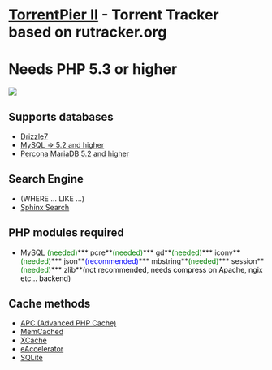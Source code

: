 # [TorrentPier II](http://en.wikipedia.org/wiki/TorrentPier) - Torrent Tracker based on rutracker.org #
# Needs PHP 5.3 or higher #

<div><img src='http://torrentpier.info/styles/prosilver/imageset/logo.png' /></div>

## Supports databases ##
  * [Drizzle7](http://drizzle.org/)
  * [MySQL => 5.2 and higher](http://www.mysql.com/downloads/mysql/)
  * [Percona MariaDB 5.2 and higher](http://mariadb.org/)

## Search Engine ##
  * (WHERE ... LIKE ...)
  * [Sphinx Search](http://sphinxsearch.com/)

## PHP modules required ##
  * MySQL <font color='green'>(needed)</font>*** pcre**<font color='green'>(needed)</font>*** gd**<font color='green'>(needed)</font>*** iconv**<font color='green'>(needed)</font>*** json**<font color='blue'>(recommended)</font>*** mbstring**<font color='green'>(needed)</font>*** session**<font color='green'>(needed)</font>*** zlib**<font color='black'>(not recommended, needs compress on Apache, ngix etc... backend)</font>

## Cache methods ##
  * [APC (Advanced PHP Cache)](http://pecl.php.net/package/APC)
  * [MemCached](http://memcached.org/)
  * [XCache](http://xcache.lighttpd.net/)
  * [eAccelerator](http://eaccelerator.net/)
  * [SQLite](http://ua2.php.net/sqlite)
